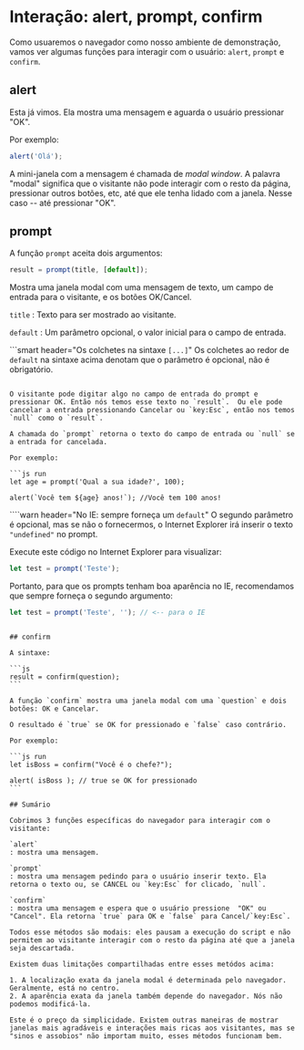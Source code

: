 # Interação: alert, prompt, confirm

Como usuaremos o navegador como nosso ambiente de demonstração, vamos ver algumas funções para interagir com o usuário: `alert`, `prompt` e `confirm`.

## alert

Esta já vimos. Ela mostra uma mensagem e aguarda o usuário pressionar "OK".

Por exemplo:

```js run
alert('Olá');
```

A mini-janela com a mensagem é chamada de _modal window_. A palavra "modal" significa que o visitante não pode interagir com o resto da página, pressionar outros botões, etc, até que ele tenha lidado com a janela. Nesse caso -- até pressionar "OK".

## prompt

A função `prompt` aceita dois argumentos:

```js no-beautify
result = prompt(title, [default]);
```

Mostra uma janela modal com uma mensagem de texto, um campo de entrada para o visitante, e os botões OK/Cancel.

`title`
: Texto para ser mostrado ao visitante.

`default`
: Um parâmetro opcional, o valor inicial para o campo de entrada.

```smart header="Os colchetes na sintaxe `[...]`"
 Os colchetes ao redor de `default` na sintaxe acima denotam que o parâmetro é opcional, não é obrigatório.
````

O visitante pode digitar algo no campo de entrada do prompt e pressionar OK. Então nós temos esse texto no `result`.  Ou ele pode cancelar a entrada pressionando Cancelar ou `key:Esc`, então nos temos `null` como o `result`.

A chamada do `prompt` retorna o texto do campo de entrada ou `null` se a entrada for cancelada.

Por exemplo:

```js run
let age = prompt('Qual a sua idade?', 100);

alert(`Você tem ${age} anos!`); //Você tem 100 anos!
````

````warn header="No IE: sempre forneça um `default`"
O segundo parâmetro é opcional, mas se não o fornecermos, o Internet Explorer irá inserir o texto `"undefined"` no prompt.

Execute este código no Internet Explorer para visualizar:

```js run
let test = prompt('Teste');
```

Portanto, para que os prompts tenham boa aparência no IE, recomendamos que sempre forneça o segundo argumento:

```js run
let test = prompt('Teste', ''); // <-- para o IE
```
````

## confirm

A sintaxe:

```js
result = confirm(question);
```

A função `confirm` mostra uma janela modal com uma `question` e dois botões: OK e Cancelar.

O resultado é `true` se OK for pressionado e `false` caso contrário.

Por exemplo:

```js run
let isBoss = confirm("Você é o chefe?");

alert( isBoss ); // true se OK for pressionado
```

## Sumário

Cobrimos 3 funções específicas do navegador para interagir com o visitante:

`alert`
: mostra uma mensagem.

`prompt`
: mostra uma mensagem pedindo para o usuário inserir texto. Ela retorna o texto ou, se CANCEL ou `key:Esc` for clicado, `null`.

`confirm`
: mostra uma mensagem e espera que o usuário pressione  "OK" ou "Cancel". Ela retorna `true` para OK e `false` para Cancel/`key:Esc`.

Todos esse métodos são modais: eles pausam a execução do script e não permitem ao visitante interagir com o resto da página até que a janela seja descartada.

Existem duas limitações compartilhadas entre esses metódos acima:

1. A localização exata da janela modal é determinada pelo navegador. Geralmente, está no centro.
2. A aparência exata da janela também depende do navegador. Nós não podemos modificá-la.

Este é o preço da simplicidade. Existem outras maneiras de mostrar janelas mais agradáveis e interações mais ricas aos visitantes, mas se "sinos e assobios" não importam muito, esses métodos funcionam bem.
